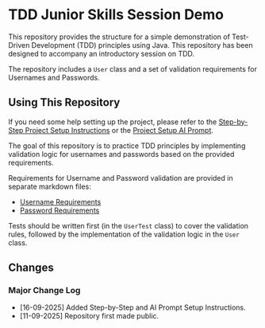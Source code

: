 # TDD Junior Skills Session Demo

This repository provides the structure for a simple demonstration of Test-Driven Development (TDD) principles using Java. This repository has been designed to accompany an introductory session on TDD.

The repository includes a `User` class and a set of validation requirements for Usernames and Passwords. 

## Using This Repository

If you need some help setting up the project, please refer to the [Step-by-Step Project Setup Instructions](docs/setup_instructions/ProjectSetupInstructions.md) or the [Project Setup AI Prompt](docs/setup_instructions/ProjectSetupAIPrompt.md).

The goal of this repository is to practice TDD principles by implementing validation logic for usernames and passwords based on the provided requirements.

Requirements for Username and Password validation are provided in separate markdown files: 
- [Username Requirements](docs/UsernameRequirements.md)
- [Password Requirements](docs/PasswordRequirements.md)

Tests should be written first (in the `UserTest` class) to cover the validation rules, followed by the implementation of the validation logic in the `User` class.

## Changes

### Major Change Log
- [16-09-2025] Added Step-by-Step and AI Prompt Setup Instructions.
- [11-09-2025] Repository first made public.

